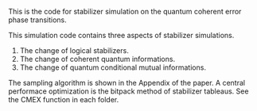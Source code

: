 This is the code for stabilizer simulation on the quantum coherent error phase transitions.

This simulation code contains three aspects of stabilizer simulations.
1. The change of logical stabilizers.
2. The change of coherent quantum informations.
3. The change of quantum conditional mutual informations.


The sampling algorithm is shown in the Appendix of the paper. 
A central performace optimization is the bitpack method of stabilizer tableaus. See the CMEX function in each folder.

